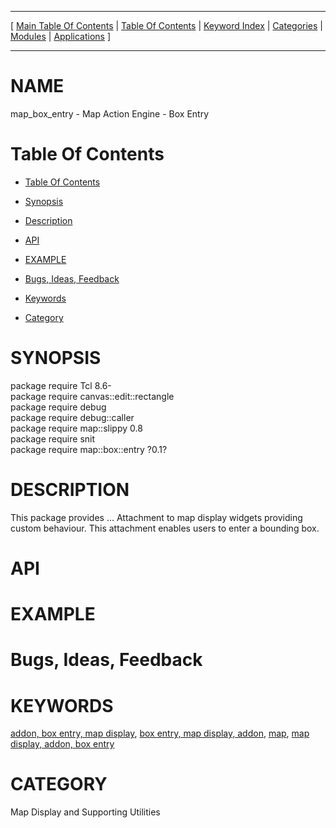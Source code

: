
[//000000001]: # (map\_box\_entry \- Map display support)
[//000000002]: # (Generated from file 'box\-entry\.man' by tcllib/doctools with format 'markdown')
[//000000003]: # (map\_box\_entry\(n\) 0\.1 tklib "Map display support")

<hr> [ <a href="../../../../toc.md">Main Table Of Contents</a> &#124; <a
href="../../../toc.md">Table Of Contents</a> &#124; <a
href="../../../../index.md">Keyword Index</a> &#124; <a
href="../../../../toc0.md">Categories</a> &#124; <a
href="../../../../toc1.md">Modules</a> &#124; <a
href="../../../../toc2.md">Applications</a> ] <hr>

# NAME

map\_box\_entry \- Map Action Engine \- Box Entry

# <a name='toc'></a>Table Of Contents

  - [Table Of Contents](#toc)

  - [Synopsis](#synopsis)

  - [Description](#section1)

  - [API](#section2)

  - [EXAMPLE](#section3)

  - [Bugs, Ideas, Feedback](#section4)

  - [Keywords](#keywords)

  - [Category](#category)

# <a name='synopsis'></a>SYNOPSIS

package require Tcl 8\.6\-  
package require canvas::edit::rectangle  
package require debug  
package require debug::caller  
package require map::slippy 0\.8  
package require snit  
package require map::box::entry ?0\.1?  

# <a name='description'></a>DESCRIPTION

This package provides \.\.\. Attachment to map display widgets providing custom
behaviour\. This attachment enables users to enter a bounding box\.

# <a name='section2'></a>API

# <a name='section3'></a>EXAMPLE

# <a name='section4'></a>Bugs, Ideas, Feedback

# <a name='keywords'></a>KEYWORDS

[addon, box entry, map
display](\.\./\.\./\.\./\.\./index\.md\#addon\_box\_entry\_map\_display), [box entry, map
display, addon](\.\./\.\./\.\./\.\./index\.md\#box\_entry\_map\_display\_addon),
[map](\.\./\.\./\.\./\.\./index\.md\#map), [map display, addon, box
entry](\.\./\.\./\.\./\.\./index\.md\#map\_display\_addon\_box\_entry)

# <a name='category'></a>CATEGORY

Map Display and Supporting Utilities
